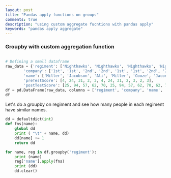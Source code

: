 ```yaml
---
layout: post
title: "Pandas apply functions on groups"
comments: true
description: "using custom aggregate fucntions with pandas apply"
keywords: "pandas apply aggregate"
---
```


### Groupby with custom aggregation function

```python

# Defining a small dataframe
raw_data = {'regiment': ['Nighthawks', 'Nighthawks', 'Nighthawks', 'Nighthawks', 'Dragoons', 'Dragoons', 'Dragoons', 'Dragoons', 'Scouts', 'Scouts', 'Scouts', 'Scouts'],
        'company': ['1st', '1st', '2nd', '2nd', '1st', '1st', '2nd', '2nd','1st', '1st', '2nd', '2nd'],
        'name': ['Miller', 'Jacobson', 'Ali', 'Miller', 'Cooze', 'Jacon', 'Ryaner', 'Sone', 'Sloan', 'Piger', 'Riani', 'Ali'],
        'preTestScore': [4, 24, 31, 2, 3, 4, 24, 31, 2, 3, 2, 3],
        'postTestScore': [25, 94, 57, 62, 70, 25, 94, 57, 62, 70, 62, 70]}
df = pd.DataFrame(raw_data, columns = ['regiment', 'company', 'name', 'preTestScore', 'postTestScore'])
df
```

Let's do a groupby on regiment and see how many people in each regiment have similar names.

```python
dd = defaultdict(int)
def fns(name):
    global dd
    print ( "\t" + name, dd)
    dd[name] += 1
    return dd

for name, reg in df.groupby('regiment'):
    print (name)
    reg['name'].apply(fns)
    print (dd)
    dd.clear()

```